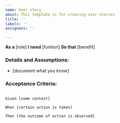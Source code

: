 ```yaml
---
name: User story
about: This template is for creating user stories
title: ''
labels: ''
assignees: ''

---
```


**As a** [role]
**I need** [funtion]
**So that** [benefit]

### Details and Assumptions:
*  [document what you know]

### Acceptance Criteria:
   

 ```gherkin

 Given [some context]

 When [certain action is taken]

 Then [the outcome of action is observed]

 ```
